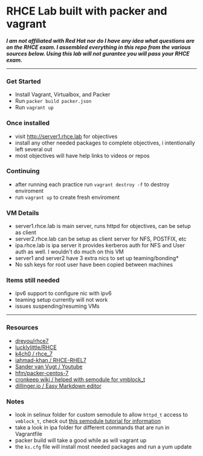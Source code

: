 # RHCE Lab built with packer and vagrant

**_I am not affiliated with Red Hat nor do I have any idea what questions are on the RHCE exam. I assembled everything in this repo from the various sources below. Using this lab will not gurantee  you will pass your RHCE exam._**
***
### Get Started
* Install Vagrant, Virtualbox, and Packer
* Run ` packer build packer.json ` 
* Run ` vagrant up `


### Once installed
* visit http://server1.rhce.lab for objectives
* install any other needed packages to complete objectives, i intentionally left several out
* most objectives will have help links to videos or repos
 
### Continuing
* after running each practice run `vagrant destroy -f` to destroy enviroment
* run `vagrant up` to create fresh enviroment

### VM Details
* server1.rhce.lab is main server, runs httpd for objectives, can be setup as client
* server2.rhce.lab can be setup as client server for NFS, POSTFIX, etc
* ipa.rhce.lab is ipa server it provides kerberos auth for NFS and User auth as well. I wouldn't do much on this VM
* server1 and server2 have 3 extra nics to set up teaming/bonding*
* No ssh keys for root user have been copied between machines

### Items still needed
* ipv6 support to configure nic with ipv6
* teaming setup currently will not work
* issues suspending/resuming VMs

***

### Resources 

* [dreyou/rhce7](https://github.com/dreyou/rhce7)
* [lucklylittle/RHCE](https://github.com/luckylittle/RHCE)
* [k4ch0 / rhce_7](https://github.com/k4ch0/rhce_7)
* [iahmad-khan / RHCE-RHEL7](https://github.com/iahmad-khan/RHCE-RHEL7)
* [Sander van Vugt / Youtube](https://www.youtube.com/channel/UComgXoI6pysmetOzuNH_TDQ)
* [hfm/packer-centos-7](https://github.com/hfm/packer-centos-7)
* [cronkeep wiki / helped with semodule for vmblock_t](https://github.com/cronkeep/cronkeep/wiki/Developer-Guide#allow-apache-access-to-vmblock_t-through-a-custom-policy-module)
* [dillinger.io / Easy Markdown editor](http://dillinger.io/)

### Notes
* look in selinux folder for custom semodule to allow `httpd_t` access to `vmblock_t`, check out [this semodule tutorial for information](http://blog.endpoint.com/2012/05/selinux-local-policy-modules.html)
* take a look in ipa folder for different commands that are run in Vagrantfile
* packer build will take a good while as will vagrant up
* the ` ks.cfg ` file will install most needed packages and run a yum update